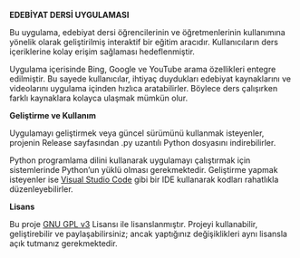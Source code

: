 **EDEBİYAT DERSİ UYGULAMASI**

Bu uygulama, edebiyat dersi öğrencilerinin ve öğretmenlerinin kullanımına yönelik olarak geliştirilmiş interaktif bir eğitim aracıdır. Kullanıcıların ders içeriklerine kolay erişim sağlaması hedeflenmiştir.

Uygulama içerisinde Bing, Google ve YouTube arama özellikleri entegre edilmiştir. Bu sayede kullanıcılar, ihtiyaç duydukları edebiyat kaynaklarını ve videolarını uygulama içinden hızlıca aratabilirler. Böylece ders çalışırken farklı kaynaklara kolayca ulaşmak mümkün olur.

**Geliştirme ve Kullanım**

Uygulamayı geliştirmek veya güncel sürümünü kullanmak isteyenler, projenin Release sayfasından .py uzantılı Python dosyasını indirebilirler.

Python programlama dilini kullanarak uygulamayı çalıştırmak için sistemlerinde Python’un yüklü olması gerekmektedir. Geliştirme yapmak isteyenler ise [Visual Studio Code](https://code.visualstudio.com/) gibi bir IDE kullanarak kodları rahatlıkla düzenleyebilirler.

**Lisans**

Bu proje [GNU GPL v3](https://www.gnu.org/licenses/gpl-3.0.tr.html) Lisansı ile lisanslanmıştır. Projeyi kullanabilir, geliştirebilir ve paylaşabilirsiniz; ancak yaptığınız değişiklikleri aynı lisansla açık tutmanız gerekmektedir.
